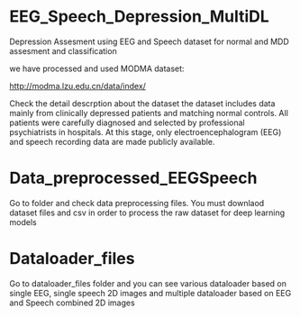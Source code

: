 # EEG_Speech_Depression_MultiDL
Depression Assesment using EEG and Speech dataset for normal and MDD assesment and classification

we have processed and used MODMA dataset: 

http://modma.lzu.edu.cn/data/index/

Check the detail descrption about the dataset
the dataset includes data mainly from clinically depressed patients and matching normal controls. 
All patients were carefully diagnosed and selected by professional psychiatrists in hospitals.
At this stage, only electroencephalogram (EEG) and speech recording data are made publicly available.

# Data_preprocessed_EEGSpeech
Go to folder and check data preprocessing files. You must downlaod dataset files and csv in order to process the raw dataset
for deep learning models

# Dataloader_files
Go to dataloader_files folder and you can see various dataloader based on single EEG, single speech 2D images and multiple dataloader 
based on EEG and Speech combined 2D images
